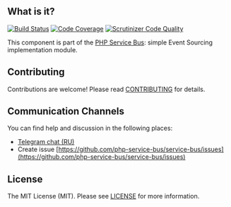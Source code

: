 ## What is it?
[![Build Status](https://travis-ci.org/php-service-bus/module-event-sourcing.svg?branch=v4.0)](https://travis-ci.org/php-service-bus/module-event-sourcing)
[![Code Coverage](https://scrutinizer-ci.com/g/php-service-bus/module-event-sourcing/badges/coverage.png?b=v4.0)](https://scrutinizer-ci.com/g/php-service-bus/module-event-sourcing/?branch=v4.0)
[![Scrutinizer Code Quality](https://scrutinizer-ci.com/g/php-service-bus/module-event-sourcing/badges/quality-score.png?b=v4.0)](https://scrutinizer-ci.com/g/php-service-bus/module-event-sourcing/?branch=v4.0)

This component is part of the [PHP Service Bus](https://github.com/php-service-bus/service-bus): simple Event Sourcing implementation module.

## Contributing
Contributions are welcome! Please read [CONTRIBUTING](CONTRIBUTING.md) for details.

## Communication Channels
You can find help and discussion in the following places:
* [Telegram chat (RU)](https://t.me/php_service_bus)
* Create issue [https://github.com/php-service-bus/service-bus/issues](https://github.com/php-service-bus/service-bus/issues)

## License

The MIT License (MIT). Please see [LICENSE](LICENSE.md) for more information.
